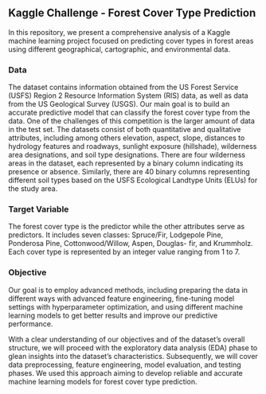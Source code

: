 ## Kaggle Challenge -  Forest Cover Type Prediction

In this repository, we present a comprehensive analysis of a Kaggle machine learning project focused on predicting cover types in forest areas using different geographical, cartographic, and environmental data.

### Data
The dataset contains information obtained from the US Forest Service (USFS) Region 2 Resource Information System (RIS) data, as well as data from the US Geological Survey (USGS). Our main goal is to build an accurate predictive model that can classify the forest cover type from the data.
One of the challenges of this competition is the larger amount of data in the test set. The datasets consist of both quantitative and qualitative attributes, including among others elevation, aspect, slope, distances to hydrology features and roadways, sunlight exposure (hillshade), wilderness area designations, and soil type designations. There are four wilderness areas in the dataset, each represented by a binary column indicating its presence or absence. Similarly, there are 40 binary columns representing different soil types based on the USFS Ecological Landtype Units (ELUs) for the study area.

### Target Variable 
The forest cover type is the predictor while the other attributes serve as predictors. It includes seven classes: Spruce/Fir, Lodgepole Pine, Ponderosa Pine, Cottonwood/Willow, Aspen, Douglas- fir, and Krummholz. Each cover type is represented by an integer value ranging from 1 to 7.

### Objective
Our goal is to employ advanced methods, including preparing the data in different ways with advanced feature engineering, fine-tuning model settings with hyperparameter optimization, and using different machine learning models to get better results and improve our predictive performance.


With a clear understanding of our objectives and of the dataset’s overall structure, we will proceed with the exploratory data analysis (EDA) phase to glean insights into the dataset’s characteristics. Subsequently, we will cover data preprocessing, feature engineering, model evaluation, and testing phases. We used this approach aiming to develop reliable and accurate machine learning models for forest cover type prediction.
